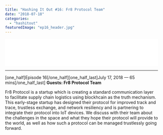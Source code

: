 ```yaml
---
title: "Hashing It Out #16: Fr8 Protocol Team"
date: "2018-07-18"
categories: 
  - "hashitout"
featuredImage: "ep16_header.jpg"
---
```


<iframe style="border: none;" src="//html5-player.libsyn.com/embed/episode/id/6823518/height/90/theme/custom/autoplay/no/autonext/no/thumbnail/yes/preload/no/no_addthis/no/direction/backward/render-playlist/no/custom-color/3aa99e/" width="100%" height="90" scrolling="no" allowfullscreen="allowfullscreen"></iframe>

* * *

\[one\_half\]Episode 16\[/one\_half\]\[one\_half\_last\]July 17, 2018 — 65 mins\[/one\_half\_last\] **Guests: Fr8 Protocol Team**

Fr8 Protocol is a startup which is creating a standard communication layer to facilitate supply chain logistics using blockhcain as the truth mechanism. This early-stage startup has designed their protocol for improved track and trace, trustless exchange, and network resiliency and is partnering to integrate their protocol into IoT devices. We discuss with their team about the challenges in the space and what they hope their protocol will provide to the world, as well as how such a protocol can be managed trustlessly going forward.
